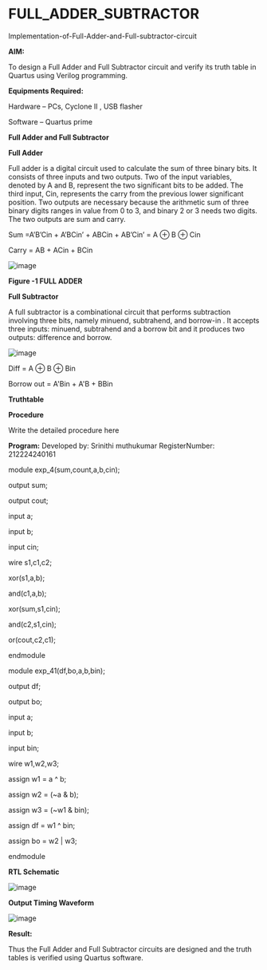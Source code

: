 # FULL_ADDER_SUBTRACTOR

Implementation-of-Full-Adder-and-Full-subtractor-circuit

**AIM:**

To design a Full Adder and Full Subtractor circuit and verify its truth table in Quartus using Verilog programming.

**Equipments Required:**

Hardware – PCs, Cyclone II , USB flasher

Software – Quartus prime

**Full Adder and Full Subtractor**

**Full Adder**

Full adder is a digital circuit used to calculate the sum of three binary bits. It consists of three inputs and two outputs. Two of the input variables, denoted by A and B, represent the two significant bits to be added. The third input, Cin, represents the carry from the previous lower significant position. Two outputs are necessary because the arithmetic sum of three binary digits ranges in value from 0 to 3, and binary 2 or 3 needs two digits. The two outputs are sum and carry.

Sum =A’B’Cin + A’BCin’ + ABCin + AB’Cin’ = A ⊕ B ⊕ Cin 

Carry = AB + ACin + BCin

![image](https://github.com/naavaneetha/FULL_ADDER_SUBTRACTOR/assets/154305477/0f30ba51-5ffb-4198-845f-18e054f675e7)

**Figure -1 FULL ADDER**

**Full Subtractor**

A full subtractor is a combinational circuit that performs subtraction involving three bits, namely minuend, subtrahend, and borrow-in . It accepts three inputs: minuend, subtrahend and a borrow bit and it produces two outputs: difference and borrow.

![image](https://github.com/naavaneetha/FULL_ADDER_SUBTRACTOR/assets/154305477/02b24f51-ab51-4304-9ad6-7b81ffc1ead5)

Diff = A ⊕ B ⊕ Bin 

Borrow out = A'Bin + A'B + BBin

**Truthtable**

**Procedure**

Write the detailed procedure here

**Program:**
 Developed by: Srinithi muthukumar RegisterNumber: 212224240161

module exp_4(sum,count,a,b,cin);

output sum;

output cout;

input a;

input b;

input cin;

wire s1,c1,c2;

xor(s1,a,b);

and(c1,a,b);

xor(sum,s1,cin);

and(c2,s1,cin);

or(cout,c2,c1);

endmodule

module exp_41(df,bo,a,b,bin);

output df;

output bo;

input a;

input b;

input bin;

wire w1,w2,w3;

assign w1 = a ^ b;

assign w2 = (~a & b);

assign w3 = (~w1 & bin);

assign df = w1 ^ bin;

assign bo = w2 | w3;

endmodule

**RTL Schematic**

![image](https://github.com/user-attachments/assets/d26963f0-dbbb-476e-a09d-7b9e4a611b32)


**Output Timing Waveform**

![image](https://github.com/user-attachments/assets/1a66ccaf-b831-4806-b745-323f134c278e)

**Result:**

Thus the Full Adder and Full Subtractor circuits are designed and the truth tables is verified using Quartus software.



